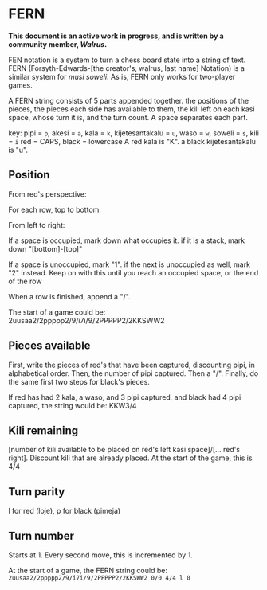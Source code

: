 # FERN

**This document is an active work in progress, and is written by a community member, *Walrus*.**

FEN notation is a system to turn a chess board state into a string of text. FERN (Forsyth-Edwards-[the creator's, walrus, last name] Notation) is a similar system for *musi soweli*. As is, FERN only works for two-player games.

A FERN string consists of 5 parts appended together. the positions of the pieces, the pieces each side has available to them, the kili left on each kasi space, whose turn it is, and the turn count. A space separates each part.

key:
pipi = `p`, akesi = `a`, kala = `k`, kijetesantakalu = `u`, waso = `w`, soweli = `s`, kili = `i`
red = CAPS, black = lowercase
A red kala is "K". a black kijetesantakalu is "u".

## Position

From red's perspective:

For each row, top to bottom:

From left to right:

If a space is occupied, mark down what occupies it. if it is a stack, mark down "[bottom]-[top]"

If a space is unoccupied, mark "1". if the next is unoccupied as well, mark "2" instead. Keep on with this until you reach an occupied space, or the end of the row

When a row is finished, append a "/".

The start of a game could be: 2uusaa2/2ppppp2/9/i7i/9/2PPPPP2/2KKSWW2

## Pieces available

First, write the pieces of red's that have been captured, discounting pipi, in alphabetical order. Then, the number of pipi captured. Then a "/". Finally, do the same first two steps for black's pieces.

If red has had 2 kala, a waso, and 3 pipi captured, and black had 4 pipi captured, the string would be: KKW3/4

## Kili remaining

[number of kili available to be placed on red's left kasi space]/[... red's right]. Discount kili that are already placed.
At the start of the game, this is 4/4

## Turn parity

l for red (loje), p for black (pimeja)

## Turn number

Starts at 1. Every second move, this is incremented by 1.

At the start of a game, the FERN string could be:
`2uusaa2/2ppppp2/9/i7i/9/2PPPPP2/2KKSWW2 0/0 4/4 l 0`
